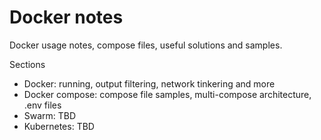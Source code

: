 # Docker notes

Docker usage notes, compose files, useful solutions and samples.

Sections

 * Docker: running, output filtering, network tinkering and more
 * Docker compose: compose file samples, multi-compose architecture, .env files
 * Swarm: TBD
 * Kubernetes: TBD


